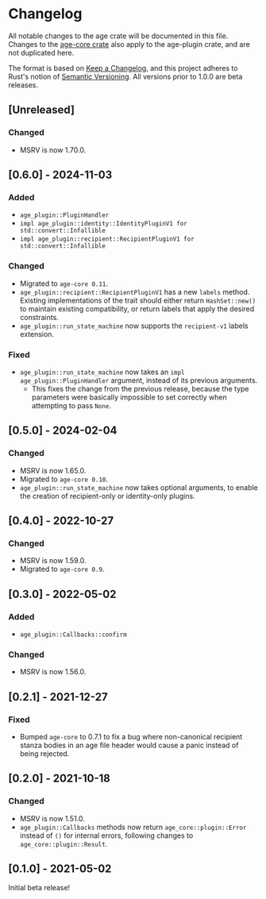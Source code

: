 # Changelog
All notable changes to the age crate will be documented in this file. Changes
to the [age-core crate](../age-core/CHANGELOG.md) also apply to the age-plugin
crate, and are not duplicated here.

The format is based on [Keep a Changelog](https://keepachangelog.com/en/1.0.0/),
and this project adheres to Rust's notion of
[Semantic Versioning](https://semver.org/spec/v2.0.0.html). All versions prior
to 1.0.0 are beta releases.

## [Unreleased]

### Changed
- MSRV is now 1.70.0.

## [0.6.0] - 2024-11-03
### Added
- `age_plugin::PluginHandler`
- `impl age_plugin::identity::IdentityPluginV1 for std::convert::Infallible`
- `impl age_plugin::recipient::RecipientPluginV1 for std::convert::Infallible`

### Changed
- Migrated to `age-core 0.11`.
- `age_plugin::recipient::RecipientPluginV1` has a new `labels` method. Existing
  implementations of the trait should either return `HashSet::new()` to maintain
  existing compatibility, or return labels that apply the desired constraints.
- `age_plugin::run_state_machine` now supports the `recipient-v1` labels
  extension.

### Fixed
- `age_plugin::run_state_machine` now takes an `impl age_plugin::PluginHandler`
  argument, instead of its previous arguments.
  - This fixes the change from the previous release, because the type parameters
    were basically impossible to set correctly when attempting to pass `None`.

## [0.5.0] - 2024-02-04
### Changed
- MSRV is now 1.65.0.
- Migrated to `age-core 0.10`.
- `age_plugin::run_state_machine` now takes optional arguments, to enable the
  creation of recipient-only or identity-only plugins.

## [0.4.0] - 2022-10-27
### Changed
- MSRV is now 1.59.0.
- Migrated to `age-core 0.9`.

## [0.3.0] - 2022-05-02
### Added
- `age_plugin::Callbacks::confirm`

### Changed
- MSRV is now 1.56.0.

## [0.2.1] - 2021-12-27
### Fixed
- Bumped `age-core` to 0.7.1 to fix a bug where non-canonical recipient stanza
  bodies in an age file header would cause a panic instead of being rejected.

## [0.2.0] - 2021-10-18
### Changed
- MSRV is now 1.51.0.
- `age_plugin::Callbacks` methods now return `age_core::plugin::Error` instead
  of `()` for internal errors, following changes to `age_core::plugin::Result`.

## [0.1.0] - 2021-05-02
Initial beta release!
